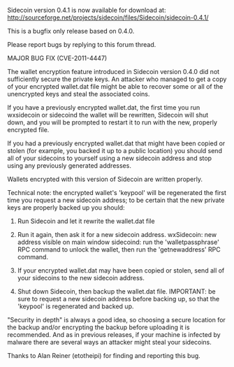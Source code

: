 Sidecoin version 0.4.1 is now available for download at:
http://sourceforge.net/projects/sidecoin/files/Sidecoin/sidecoin-0.4.1/

This is a bugfix only release based on 0.4.0.

Please report bugs by replying to this forum thread.

MAJOR BUG FIX  (CVE-2011-4447)

The wallet encryption feature introduced in Sidecoin version 0.4.0 did not sufficiently secure the private keys. An attacker who
managed to get a copy of your encrypted wallet.dat file might be able to recover some or all of the unencrypted keys and steal the
associated coins.

If you have a previously encrypted wallet.dat, the first time you run wxsidecoin or sidecoind the wallet will be rewritten, Sidecoin will
shut down, and you will be prompted to restart it to run with the new, properly encrypted file.

If you had a previously encrypted wallet.dat that might have been copied or stolen (for example, you backed it up to a public
location) you should send all of your sidecoins to yourself using a new sidecoin address and stop using any previously generated addresses.

Wallets encrypted with this version of Sidecoin are written properly.

Technical note: the encrypted wallet's 'keypool' will be regenerated the first time you request a new sidecoin address; to be certain that the
new private keys are properly backed up you should:

1. Run Sidecoin and let it rewrite the wallet.dat file

2. Run it again, then ask it for a new sidecoin address.
wxSidecoin: new address visible on main window
sidecoind: run the 'walletpassphrase' RPC command to unlock the wallet,  then run the 'getnewaddress' RPC command.

3. If your encrypted wallet.dat may have been copied or stolen, send all of your sidecoins to the new sidecoin address.

4. Shut down Sidecoin, then backup the wallet.dat file.
IMPORTANT: be sure to request a new sidecoin address before backing up, so that the 'keypool' is regenerated and backed up.

"Security in depth" is always a good idea, so choosing a secure location for the backup and/or encrypting the backup before uploading it is recommended. And as in previous releases, if your machine is infected by malware there are several ways an attacker might steal your sidecoins.

Thanks to Alan Reiner (etotheipi) for finding and reporting this bug.

